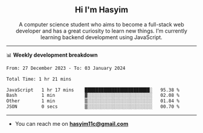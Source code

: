 <h2 align="center">Hi I'm Hasyim</h2>

<p align="center">A computer science student who aims to become a full-stack web developer and has a great curiosity to learn new things. I’m currently learning backend development using JavaScript.</p>

<!--![Anurag's GitHub stats](https://github-readme-stats-one-pink-11.vercel.app/api?username=hasyimashari&show_icons=true&theme=transparent&hide=contribs,prs)-->

---

📊 **Weekly development breakdown**

<!--START_SECTION:waka-->

```txt
From: 27 December 2023 - To: 03 January 2024

Total Time: 1 hr 21 mins

JavaScript   1 hr 17 mins    ████████████████████████░   95.38 %
Bash         1 min           ▓░░░░░░░░░░░░░░░░░░░░░░░░   02.08 %
Other        1 min           ▒░░░░░░░░░░░░░░░░░░░░░░░░   01.84 %
JSON         0 secs          ▒░░░░░░░░░░░░░░░░░░░░░░░░   00.70 %
```

<!--END_SECTION:waka-->

---

- You can reach me on **hasyim11c@gmail.com**
